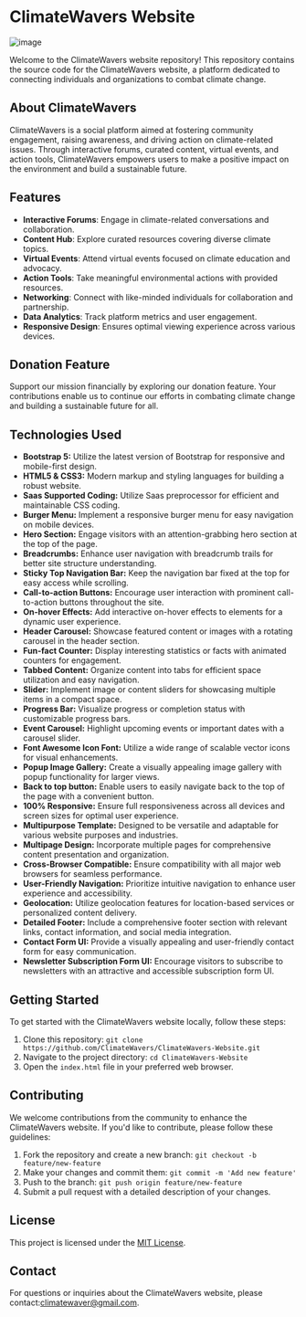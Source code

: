 # ClimateWavers Website

![image](https://github.com/ClimateWavers/ClimateWavers-Website/assets/133222922/18d6e5a1-747c-4fdb-89a5-79e74faeeca6)

Welcome to the ClimateWavers website repository! This repository contains the source code for the ClimateWavers website, a platform dedicated to connecting individuals and organizations to combat climate change.

## About ClimateWavers

ClimateWavers is a social platform aimed at fostering community engagement, raising awareness, and driving action on climate-related issues. Through interactive forums, curated content, virtual events, and action tools, ClimateWavers empowers users to make a positive impact on the environment and build a sustainable future.

## Features

- **Interactive Forums**: Engage in climate-related conversations and collaboration.
- **Content Hub**: Explore curated resources covering diverse climate topics.
- **Virtual Events**: Attend virtual events focused on climate education and advocacy.
- **Action Tools**: Take meaningful environmental actions with provided resources.
- **Networking**: Connect with like-minded individuals for collaboration and partnership.
- **Data Analytics**: Track platform metrics and user engagement.
- **Responsive Design**: Ensures optimal viewing experience across various devices.

## Donation Feature

Support our mission financially by exploring our donation feature. Your contributions enable us to continue our efforts in combating climate change and building a sustainable future for all.

## Technologies Used

- **Bootstrap 5:** Utilize the latest version of Bootstrap for responsive and mobile-first design.
- **HTML5 & CSS3:** Modern markup and styling languages for building a robust website.
- **Saas Supported Coding:** Utilize Saas preprocessor for efficient and maintainable CSS coding.
- **Burger Menu:** Implement a responsive burger menu for easy navigation on mobile devices.
- **Hero Section:** Engage visitors with an attention-grabbing hero section at the top of the page.
- **Breadcrumbs:** Enhance user navigation with breadcrumb trails for better site structure understanding.
- **Sticky Top Navigation Bar:** Keep the navigation bar fixed at the top for easy access while scrolling.
- **Call-to-action Buttons:** Encourage user interaction with prominent call-to-action buttons throughout the site.
- **On-hover Effects:** Add interactive on-hover effects to elements for a dynamic user experience.
- **Header Carousel:** Showcase featured content or images with a rotating carousel in the header section.
- **Fun-fact Counter:** Display interesting statistics or facts with animated counters for engagement.
- **Tabbed Content:** Organize content into tabs for efficient space utilization and easy navigation.
- **Slider:** Implement image or content sliders for showcasing multiple items in a compact space.
- **Progress Bar:** Visualize progress or completion status with customizable progress bars.
- **Event Carousel:** Highlight upcoming events or important dates with a carousel slider.
- **Font Awesome Icon Font:** Utilize a wide range of scalable vector icons for visual enhancements.
- **Popup Image Gallery:** Create a visually appealing image gallery with popup functionality for larger views.
- **Back to top button:** Enable users to easily navigate back to the top of the page with a convenient button.
- **100% Responsive:** Ensure full responsiveness across all devices and screen sizes for optimal user experience.
- **Multipurpose Template:** Designed to be versatile and adaptable for various website purposes and industries.
- **Multipage Design:** Incorporate multiple pages for comprehensive content presentation and organization.
- **Cross-Browser Compatible:** Ensure compatibility with all major web browsers for seamless performance.
- **User-Friendly Navigation:** Prioritize intuitive navigation to enhance user experience and accessibility.
- **Geolocation:** Utilize geolocation features for location-based services or personalized content delivery.
- **Detailed Footer:** Include a comprehensive footer section with relevant links, contact information, and social media integration.
- **Contact Form UI:** Provide a visually appealing and user-friendly contact form for easy communication.
- **Newsletter Subscription Form UI:** Encourage visitors to subscribe to newsletters with an attractive and accessible subscription form UI.

## Getting Started

To get started with the ClimateWavers website locally, follow these steps:

1. Clone this repository: `git clone https://github.com/ClimateWavers/ClimateWavers-Website.git`
2. Navigate to the project directory: `cd ClimateWavers-Website`
3. Open the `index.html` file in your preferred web browser.

## Contributing

We welcome contributions from the community to enhance the ClimateWavers website. If you'd like to contribute, please follow these guidelines:

1. Fork the repository and create a new branch: `git checkout -b feature/new-feature`
2. Make your changes and commit them: `git commit -m 'Add new feature'`
3. Push to the branch: `git push origin feature/new-feature`
4. Submit a pull request with a detailed description of your changes.

## License

This project is licensed under the [MIT License](LICENSE).

## Contact

For questions or inquiries about the ClimateWavers website, please contact:climatewaver@gmail.com.
